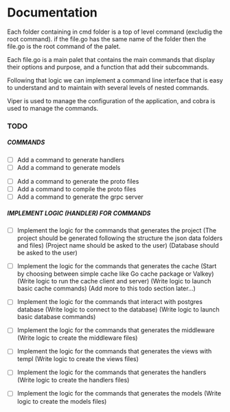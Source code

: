 # Documentation

Each folder containing in cmd folder is a top of level command (excludig the root command).
if the file.go has the same name of the folder then the file.go is the root command of the palet.

Each file.go is a main palet that contains the main commands that display their options and purpose,
and a function that add their subcommands.

Following that logic we can implement a command line interface that is easy to understand and to maintain
with several levels of nested commands.

Viper is used to manage the configuration of the application, and cobra is used to manage the commands.

### TODO

##### COMMANDS

- [ ] Add a command to generate handlers
- [ ] Add a command to generate models

<!-- LATER -->

- [ ] Add a command to generate the proto files
- [ ] Add a command to compile the proto files
- [ ] Add a command to generate the grpc server

##### IMPLEMENT LOGIC (HANDLER) FOR COMMANDS

- [ ] Implement the logic for the commands that generates the project
      (The project should be generated following the structure the json data folders and files)
      (Project name should be asked to the user)
      (Database should be asked to the user)

- [ ] Implement the logic for the commands that generates the cache
      (Start by choosing between simple cache like Go cache package or Valkey)
      (Write logic to run the cache client and server)
      (Write logic to launch basic cache commands)
      (Add more to this todo section later...)

- [ ] Implement the logic for the commands that interact with postgres database
      (Write logic to connect to the database)
      (Write logic to launch basic database commands)

- [ ] Implement the logic for the commands that generates the middleware
      (Write logic to create the middleware files)

- [ ] Implement the logic for the commands that generates the views with templ
      (Write logic to create the views files)

- [ ] Implement the logic for the commands that generates the handlers
      (Write logic to create the handlers files)

- [ ] Implement the logic for the commands that generates the models
      (Write logic to create the models files)
